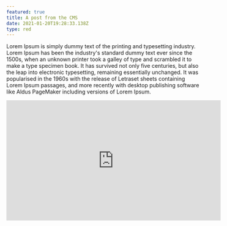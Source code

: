 ```yaml
---
featured: true
title: A post from the CMS
date: 2021-01-20T19:28:33.138Z
type: red
---
```

Lorem Ipsum is simply dummy text of the printing and typesetting industry. Lorem Ipsum has been the industry's standard dummy text ever since the 1500s, when an unknown printer took a galley of type and scrambled it to make a type specimen book. It has survived not only five centuries, but also the leap into electronic typesetting, remaining essentially unchanged. It was popularised in the 1960s with the release of Letraset sheets containing Lorem Ipsum passages, and more recently with desktop publishing software like Aldus PageMaker including versions of Lorem Ipsum.

<iframe width="560" height="315" src="https://www.youtube.com/embed/mCSUmwP02T8" frameborder="0" allow="autoplay; encrypted-media" allowfullscreen></iframe>